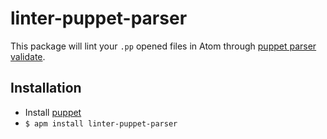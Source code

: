 # linter-puppet-parser

This package will lint your `.pp` opened files in Atom through [puppet parser validate](https://puppetlabs.com/blog/verifying-puppet-checking-syntax-and-writing-automated-tests).

## Installation

* Install [puppet](https://puppetlabs.com/puppet/puppet-open-source)
* `$ apm install linter-puppet-parser`

